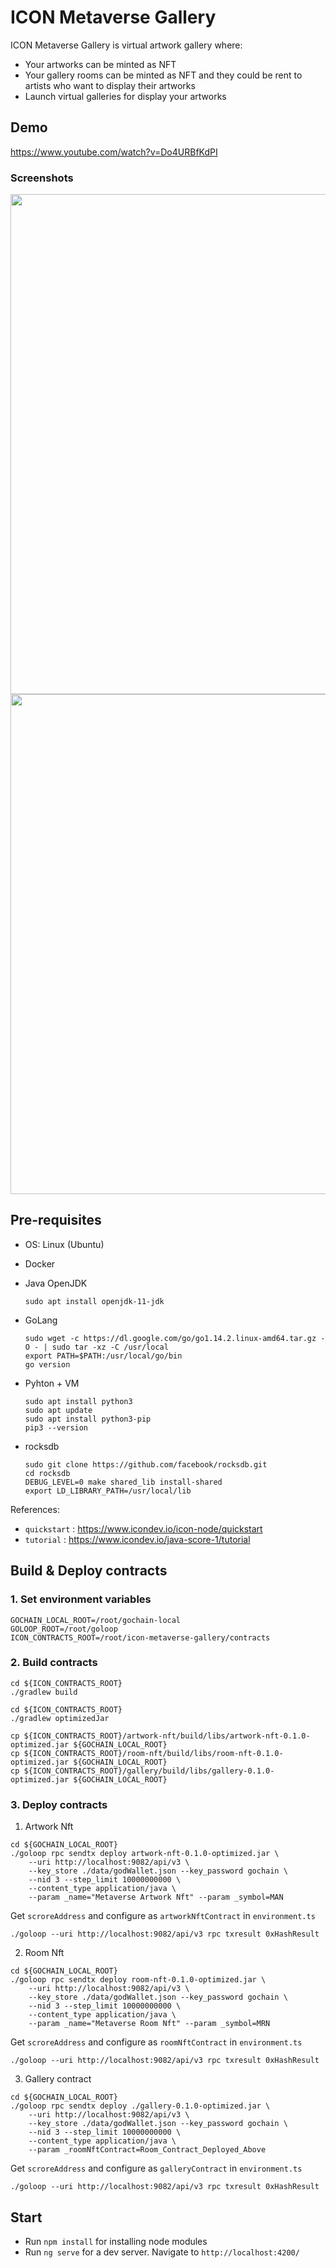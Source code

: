 # ICON Metaverse Gallery

ICON Metaverse Gallery is virtual artwork gallery where: 
- Your artworks can be minted as NFT
- Your gallery rooms can be minted as NFT and they could be rent to artists who want to display their artworks
- Launch virtual galleries for display your artworks

## Demo

https://www.youtube.com/watch?v=Do4URBfKdPI


### Screenshots

<img src="https://user-images.githubusercontent.com/44108463/149534790-a708b5f4-2963-4460-9f0f-24443cff12d2.png" width="800"/>


<img src="https://user-images.githubusercontent.com/44108463/149534943-ef89017f-c658-4a3f-99e7-449f21ed3038.gif" width="800"/>


## Pre-requisites
- OS: Linux (Ubuntu)
- Docker
- Java OpenJDK 
    ```
    sudo apt install openjdk-11-jdk
    ```

- GoLang
    ```
    sudo wget -c https://dl.google.com/go/go1.14.2.linux-amd64.tar.gz -O - | sudo tar -xz -C /usr/local
    export PATH=$PATH:/usr/local/go/bin
    go version
    ```

- Pyhton + VM
    ```
    sudo apt install python3
    sudo apt update
    sudo apt install python3-pip
    pip3 --version
    ```

- rocksdb
    ```
    sudo git clone https://github.com/facebook/rocksdb.git
    cd rocksdb
    DEBUG_LEVEL=0 make shared_lib install-shared
    export LD_LIBRARY_PATH=/usr/local/lib
    ```

References:
- `quickstart` : <https://www.icondev.io/icon-node/quickstart>
- `tutorial` : <https://www.icondev.io/java-score-1/tutorial>


## Build & Deploy contracts

### 1. Set environment variables

```
GOCHAIN_LOCAL_ROOT=/root/gochain-local
GOLOOP_ROOT=/root/goloop
ICON_CONTRACTS_ROOT=/root/icon-metaverse-gallery/contracts
```

### 2. Build contracts

```
cd ${ICON_CONTRACTS_ROOT}
./gradlew build
```

```
cd ${ICON_CONTRACTS_ROOT}
./gradlew optimizedJar
```

```
cp ${ICON_CONTRACTS_ROOT}/artwork-nft/build/libs/artwork-nft-0.1.0-optimized.jar ${GOCHAIN_LOCAL_ROOT}
cp ${ICON_CONTRACTS_ROOT}/room-nft/build/libs/room-nft-0.1.0-optimized.jar ${GOCHAIN_LOCAL_ROOT}
cp ${ICON_CONTRACTS_ROOT}/gallery/build/libs/gallery-0.1.0-optimized.jar ${GOCHAIN_LOCAL_ROOT}
```

### 3. Deploy contracts

1. Artwork Nft
```
cd ${GOCHAIN_LOCAL_ROOT}
./goloop rpc sendtx deploy artwork-nft-0.1.0-optimized.jar \
    --uri http://localhost:9082/api/v3 \
    --key_store ./data/godWallet.json --key_password gochain \
    --nid 3 --step_limit 10000000000 \
    --content_type application/java \
    --param _name="Metaverse Artwork Nft" --param _symbol=MAN
```
Get `scroreAddress` and configure as `artworkNftContract` in `environment.ts`
```
./goloop --uri http://localhost:9082/api/v3 rpc txresult 0xHashResult 
```

2. Room Nft
```
cd ${GOCHAIN_LOCAL_ROOT}
./goloop rpc sendtx deploy room-nft-0.1.0-optimized.jar \
    --uri http://localhost:9082/api/v3 \
    --key_store ./data/godWallet.json --key_password gochain \
    --nid 3 --step_limit 10000000000 \
    --content_type application/java \
    --param _name="Metaverse Room Nft" --param _symbol=MRN
```
Get `scroreAddress` and configure as `roomNftContract` in `environment.ts`
```
./goloop --uri http://localhost:9082/api/v3 rpc txresult 0xHashResult 
```

3. Gallery contract
```
cd ${GOCHAIN_LOCAL_ROOT}
./goloop rpc sendtx deploy ./gallery-0.1.0-optimized.jar \
    --uri http://localhost:9082/api/v3 \
    --key_store ./data/godWallet.json --key_password gochain \
    --nid 3 --step_limit 10000000000 \
    --content_type application/java \
    --param _roomNftContract=Room_Contract_Deployed_Above
```
Get `scroreAddress` and configure as `galleryContract` in `environment.ts`
```
./goloop --uri http://localhost:9082/api/v3 rpc txresult 0xHashResult 
```

## Start
- Run `npm install` for installing node modules
- Run `ng serve` for a dev server. Navigate to `http://localhost:4200/`



